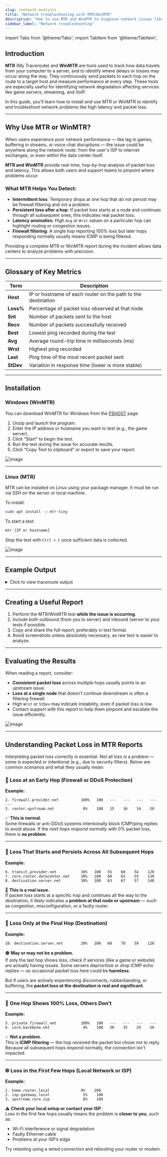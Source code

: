 ```yaml
---
slug: /network-analysis
title: "Network troubleshooting with MTR/WinMTR"
description: "How to use MTR and WinMTR to diagnose network issues like packet loss and latency"
sidebar_label: "Network troubleshooting"
---
```


import Tabs from '@theme/Tabs';
import TabItem from '@theme/TabItem';

## Introduction

**MTR** (My Traceroute) and **WinMTR** are tools used to track how data travels from your computer to a server, and to identify where delays or losses may occur along the way. They continuously send packets to each hop on the route to a target host and measure performance at every step. These tools are especially useful for identifying network degradation affecting services like game servers, streaming, and VoIP.

In this guide, you'll learn how to install and use MTR or WinMTR to identify and troubleshoot network problems like high latency and packet loss.

---

## Why Use MTR or WinMTR?

When users experience poor network performance — like lag in games, buffering in streams, or voice chat disruptions — the issue could be anywhere along the network route: from the user's ISP to internet exchanges, or even within the data center itself.

**MTR and WinMTR** provide real-time, hop-by-hop analysis of packet loss and latency. This allows both users and support teams to pinpoint where problems occur.

### What MTR Helps You Detect:

- **Intermittent loss**: Temporary drops at one hop that do not persist may be firewall filtering and not a problem.
- **Persistent loss after a hop**: If packet loss starts at a node and continues through all subsequent ones, this indicates real packet loss.
- **Latency anomalies**: High `Avg` or `Wrst` values on a particular hop can highlight routing or congestion issues.
- **Firewall filtering**: A single hop reporting 100% loss but later hops responding normally usually means ICMP is being filtered.

Providing a complete MTR or WinMTR report during the incident allows data centers to analyze problems with precision.

---

## Glossary of Key Metrics

| Term       | Description                                                              |
|------------|--------------------------------------------------------------------------|
| **Host**   | IP or hostname of each router on the path to the destination             |
| **Loss%**  | Percentage of packet loss observed at that node                          |
| **Snt**    | Number of packets sent to the host                                       |
| **Recv**   | Number of packets successfully received                                  |
| **Best**   | Lowest ping recorded during the test                                     |
| **Avg**    | Average round-trip time in milliseconds (ms)                             |
| **Wrst**   | Highest ping recorded                                                    |
| **Last**   | Ping time of the most recent packet sent                                 |
| **StDev**  | Variation in response time (lower is more stable)                        |

---

## Installation

### Windows (WinMTR)

You can download WinMTR for Windows from the [FSHOST](https://help.fshost.me/WinMTR.zip) page.

1. Unzip and launch the program.
2. Enter the IP address or hostname you want to test (e.g., the game server).
3. Click “Start” to begin the test.
4. Run the test during the issue for accurate results.
5. Click “Copy Text to clipboard” or export to save your report.

![image](https://user-images.githubusercontent.com/13604413/159171614-5ffff921-5d69-4786-8c8f-1a1f63413a97.png)

---

### Linux (MTR)

MTR can be installed on Linux using your package manager. It must be run via SSH on the server or local machine.

To install:

```bash
sudo apt install -y mtr-tiny
```

To start a test:

```bash
mtr [IP or hostname]
```

Stop the test with `Ctrl + C` once sufficient data is collected.

![image](https://help.fshost.me/img/aptlinux.png)

---

## Example Output

<details>
<summary>Click to view traceroute output</summary>

<div style={{ display: 'flex', justifyContent: 'center' }}>

```shell
My traceroute  [v0.95]
localhost (0.0.0.0) -> de34.fsho.st (de34.fsho.st) 2024-07-15T12:02:55+0200

Host                                    Packets               Pings
                                       Loss%   Snt  Last  Avg  Best  Wrst  StDev
 1. router.1337                         0.0%    23   0.3   0.4  0.3   0.6    0.1
 2. isp                                 0.0%    23   0.7   0.6  0.5   0.7    0.1
 3. 87.72.140.10                        0.0%    23   1.3   1.3  1.0   1.7    0.2
 4. danskabel.nikhef.openpeering.nl    0.0%    23  10.1  10.7 10.0  15.0    1.1
 5. ams-ix.retn.net                     0.0%    23  11.5  13.6 11.4  35.9    5.9
 6. ae22-4.rt.irx.fkt.de.retn.net      4.3%    23  14.1  14.0 13.8  14.4    0.2
 7. (waiting for reply)
 8. (waiting for reply)
 9. fra11.cc1.as48314.net              0.0%    23  21.8  23.4 18.7  40.3    5.3
10. fra1.cc1.as48314.net               0.0%    22  93.2  40.9 19.7  95.6   23.3
11. de34.fsho.st                        0.0%    22  18.3  18.4 18.2  18.8    0.1
```

</div>
</details>

---

## Creating a Useful Report

1. Perform the MTR/WinMTR test **while the issue is occurring**.
2. Include both outbound (from you to server) and inbound (server to you) tests if possible.
3. Copy and share the full report, preferably in text format.
4. Avoid screenshots unless absolutely necessary, as raw text is easier to analyze.

---

## Evaluating the Results

When reading a report, consider:

- **Consistent packet loss** across multiple hops usually points to an upstream issue.
- **Loss at a single node** that doesn’t continue downstream is often a filtering firewall.
- High `Wrst` or `StDev` may indicate instability, even if packet loss is low.
- Contact support with this report to help them pinpoint and escalate the issue efficiently.

![image](https://help.fshost.me/img/winmtr-2.png)

---

## Understanding Packet Loss in MTR Reports

Interpreting packet loss correctly is essential. Not all loss is a problem — some is expected or intentional (e.g., due to security filters). Below are common scenarios and what they usually mean:

### 🔐 Loss at an Early Hop (Firewall or DDoS Protection)

**Example:**

```
2. firewall.provider.net          100%   100   ---   ---   ---   ---   ---
3. router.upstream.net             0%    100   15    16    14    20
```

✅ **This is normal.**  
Some firewalls or anti-DDoS systems intentionally block ICMP/ping replies to avoid abuse. If the *next hops respond normally* with 0% packet loss, there is **no problem**.

---

### 🛑 Loss That Starts and Persists Across All Subsequent Hops

**Example:**

```
6. transit.provider.net           30%   100   55    60    54    120
7. core.router.datacenter.net     30%   100   60    65    55    130
8. destination.server.net         30%   100   63    67    57    140
```

🚨 **This is a real issue.**  
If packet loss starts at a specific hop and continues all the way to the destination, it likely indicates a **problem at that node or upstream** — such as congestion, misconfiguration, or a faulty router.

---

### 🎯 Loss Only at the Final Hop (Destination)

**Example:**

```
10. destination.server.net        20%   100   60    70    59    120
```

🟠 **May or may not be a problem.**  
If only the last hop shows loss, check if services (like a game or website) are actually having issues. Some servers deprioritize or drop ICMP echo replies — so occasional packet loss here could be **harmless**.

But if users are actively experiencing disconnects, rubberbanding, or buffering, the **packet loss at the destination is real and significant**.

---

### 🧱 One Hop Shows 100% Loss, Others Don’t

**Example:**

```
5. private.firewall.net           100%   100   ---   ---   ---   ---
6. core.backbone.net               0%    100   30    35    29    50
```

✅ **Not a problem.**  
This is **ICMP filtering** — the hop received the packet but chose not to reply. Because all subsequent hops respond normally, the connection isn't impacted.

---

### 🌐 Loss in the First Few Hops (Local Network or ISP)

**Example:**

```
1. home.router.local              0%    100
2. isp-gateway.local               5%    100
3. upstream.core.isp               8%    100
```

⚠️ **Check your local setup or contact your ISP.**  
Loss in the first few hops usually means the problem is **closer to you**, such as:

- Wi-Fi interference or signal degradation
- Faulty Ethernet cable
- Problems at your ISP’s edge

Try retesting using a wired connection and rebooting your router or modem.
